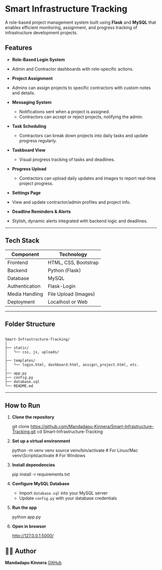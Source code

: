 

#  Smart Infrastructure Tracking

A role-based project management system built using **Flask** and **MySQL** that enables efficient monitoring, assignment, and progress tracking of infrastructure development projects.

## Features

-  **Role-Based Login System**
  - Admin and Contractor dashboards with role-specific actions.

-  **Project Assignment**
  - Admins can assign projects to specific contractors with custom notes and details.

- **Messaging System**
  - Notifications sent when a project is assigned.
  - Contractors can accept or reject projects, notifying the admin.

- **Task Scheduling**
  - Contractors can break down projects into daily tasks and update progress regularly.

- **Taskboard View**
  - Visual progress tracking of tasks and deadlines.

- **Progress Upload**
  - Contractors can upload daily updates and images to report real-time project progress.

-  **Settings Page**
  - View and update contractor/admin profiles and project info.

-  **Deadline Reminders & Alerts**
  - Stylish, dynamic alerts integrated with backend logic and deadlines.

---

##  Tech Stack

| Component        | Technology             |
|------------------|------------------------|
| Frontend         | HTML, CSS, Bootstrap   |
| Backend          | Python (Flask)         |
| Database         | MySQL                  |
| Authentication   | Flask-Login            |
| Media Handling   | File Upload (Images)   |
| Deployment       | Localhost or Web       |

---

## Folder Structure

```

Smart-Infrastructure-Tracking/
│
├── static/
│   └── css, js, uploads/
│
├── templates/
│   └── login.html, dashboard.html, assign\_project.html, etc.
│
├── app.py
├── config.py
├── database.sql
└── README.md

````

---

##  How to Run

1. **Clone the repository**
  
   git clone https://github.com/Mandadapu-Kinnera/Smart-Infrastructure-Tracking.git
   cd Smart-Infrastructure-Tracking


2. **Set up a virtual environment**

  
   python -m venv venv
   source venv/bin/activate  # For Linux/Mac
   venv\Scripts\activate     # For Windows
 

3. **Install dependencies**

 
   pip install -r requirements.txt
 

4. **Configure MySQL Database**

   * Import `database.sql` into your MySQL server
   * Update `config.py` with your database credentials

5. **Run the app**

  
   python app.py
  

6. **Open in browser**

   http://127.0.0.1:5000/
  



## 🙋‍♀️ Author

**Mandadapu Kinnera**
[GitHub](https://github.com/Mandadapu-Kinnera)

